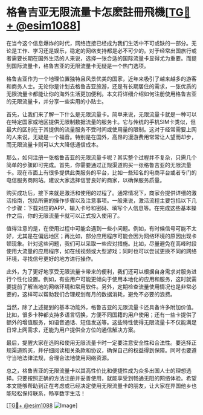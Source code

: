 # 格鲁吉亚无限流量卡怎麽註冊飛機[[TG💪+ @esim1088](https://t.me/s/esim1088)]

在当今这个信息爆炸的时代，网络连接已经成为我们生活中不可或缺的一部分。无论是工作、学习还是娱乐，稳定的网络支持都是必不可少的。对于经常出国旅行或者需要长期在国外生活的人来说，选择一张合适的国际流量卡显得尤为重要。而提到国际流量卡，格鲁吉亚的无限流量卡无疑是一个热门选项。

格鲁吉亚作为一个地理位置独特且风景优美的国家，近年来吸引了越来越多的游客和商务人士。无论你是计划去格鲁吉亚旅游，还是有长期居住的需求，一张优质的无限流量卡都能让你的海外生活更加便利。本文将详细介绍如何注册使用格鲁吉亚的无限流量卡，并分享一些实用的小贴士。

首先，让我们来了解一下什么是无限流量卡。简单来说，无限流量卡就是一种可以在特定国家或地区提供无限制数据流量的服务卡。它与传统的手机SIM卡类似，但最大的区别在于其提供的流量服务不受时间或使用量的限制。这对于经常需要上网的人来说，无疑是一个福音。特别是在国外，高昂的漫游费用常常让人望而却步，而无限流量卡则可以大大降低通信成本。

那么，如何注册一张格鲁吉亚的无限流量卡呢？其实整个过程并不复杂，只需几个简单的步骤即可完成。首先，你需要通过正规渠道购买一张格鲁吉亚的无限流量卡。现在市面上有很多提供此类服务的平台，比如一些知名的电商平台或者专门的电信服务商网站。建议大家选择信誉良好的商家，以确保服务质量。

购买成功后，接下来就是激活和使用的过程了。通常情况下，商家会提供详细的激活指南，包括所需的操作步骤以及注意事项。一般来说，激活流程主要包括以下几个步骤：下载对应的APP、输入卡号和密码、填写个人信息等。在完成这些基本操作之后，你的无限流量卡就可以正式投入使用了。

值得注意的是，在使用过程中可能会遇到一些小问题。例如，有时候信号可能不太好，尤其是在偏远地区；再比如，部分应用程序可能会因为网络环境的原因出现卡顿现象。针对这些问题，我们可以采取一些应对措施。比如，尽量避免在高峰时段使用大流量的应用程序，如在线视频或大型游戏；同时也可以尝试更换不同的网络环境，寻找信号更好的地方进行操作。

此外，为了更好地享受无限流量卡带来的便利，我们还可以根据自身需求对服务进行个性化设置。例如，有些用户可能更倾向于使用本地化的应用和服务，这时就需要提前了解当地的网络环境和常用软件。另外，定期检查流量使用情况也是非常必要的，这样可以帮助我们合理规划每月的数据消耗，避免不必要的浪费。

当然，除了上述提到的基本功能外，格鲁吉亚的无限流量卡还具备许多附加价值。比如，很多卡种都支持多语言切换，方便不同国籍的用户使用；还有一些卡提供了额外的增值服务，如语音通话、短信发送等。这些特性使得无限流量卡不仅能满足日常上网需求，还能为用户提供全方位的通信解决方案。

最后，提醒大家在选购和使用无限流量卡时一定要注意安全性和合法性。要选择正规渠道购买，并仔细阅读相关条款和协议，确保自己的权益得到保障。同时也要遵守当地法律法规，合理合法地使用网络资源。

总之，格鲁吉亚的无限流量卡以其高性价比和便捷性成为众多出国人士的理想选择。只要按照正确的方法注册并妥善使用，就能享受到畅通无阻的网络体验。希望本文能够帮助到正在考虑或已经决定使用无限流量卡的朋友，让大家在异国他乡也能轻松保持联系，畅享数字生活！

[[TG💪+ @esim1088](https://t.me/s/esim1088) ![Image](https://i.postimg.cc/4NQfJmqS/Snipaste-2025-05-13-00-14-12.png)]